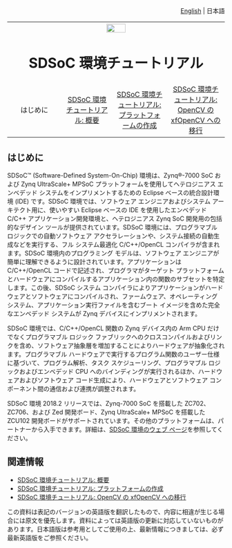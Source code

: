 <p align="right">
<a href="../README.md">English</a> | <a>日本語</a>
</p>

<table style="width:100%">
  <tr>

<th width="100%" colspan="6"><img src="https://www.xilinx.com/content/dam/xilinx/imgs/press/media-kits/corporate/xilinx-logo.png" width="30%"/><h1>SDSoC 環境チュートリアル</h2>
</th>

  </tr>
  <tr>
    <td width="17%" align="center">はじめに</a></td>
    <td width="16%" align="center"><a href="./getting-started-tutorial/README.md">SDSoC 環境チュートリアル: 概要</a></td>
    <td width="17%" align="center"><a href="./platform-creation-tutorial/README.md">SDSoC 環境チュートリアル: プラットフォームの作成 </a></td>
    <td width="17%" align="center"><a href="./opencv-to-xfopencv-migration-tutorial/README.md">SDSoC 環境チュートリアル: OpenCV の xfOpenCV への移行</a></td>	
  </tr>
</table>

## はじめに  

SDSoC™ (Software-Defined System-On-Chip) 環境は、Zynq®-7000 SoC および Zynq UltraScale+ MPSoC プラットフォームを使用してヘテロジニアス エンベデッド システムをインプリメントするための Eclipse ベースの統合設計環境 (IDE) です。SDSoC 環境では、ソフトウェア エンジニアおよびシステム アーキテクト用に、使いやすい Eclipse ベースの IDE を使用したエンベデッド C/C++ アプリケーション開発環境と、ヘテロジニアス Zynq SoC 開発用の包括的なデザイン ツールが提供されています。SDSoC 環境には、プログラマブル ロジックでの自動ソフトウェア アクセラレーションや、システム接続の自動生成などを実行する、フル システム最適化 C/C++/OpenCL コンパイラが含まれます。SDSoC 環境内のプログラミング モデルは、ソフトウェア エンジニアが簡単に理解できるように設計されています。アプリケーションは C/C++/OpenCL コードで記述され、プログラマがターゲット プラットフォームとハードウェアにコンパイルするアプリケーション内の関数のサブセットを特定します。この後、SDSoC システム コンパイラによりアプリケーションがハードウェアとソフトウェアにコンパイルされ、ファームウェア、オペレーティング システム、アプリケーション実行ファイルを含むブート イメージを含めた完全なエンベデッド システムが Zynq デバイスにインプリメントされます。

SDSoC 環境では、C/C++/OpenCL 関数の Zynq デバイス内の Arm CPU だけでなくプログラマブル ロジック ファブリックへのクロスコンパイルおよびリンクを含め、ソフトウェア抽象層を増加することによりハードウェアが抽象化されます。プログラマブル ハードウェアで実行するプログラム関数のユーザー仕様に基づいて、プログラム解析、タスク スケジューリング、プログラマブル ロジックおよびエンベデッド CPU へのバインディングが実行されるほか、ハードウェアおよびソフトウェア コード生成により、ハードウェアとソフトウェア コンポーネント間の通信および連携が調整されます。  

SDSoC 環境 2018.2 リリースでは、Zynq-7000 SoC を搭載した ZC702、ZC706、および Zed 開発ボード、Zynq UltraScale+ MPSoC を搭載した ZCU102 開発ボードがサポートされています。その他のプラットフォームは、パートナーから入手できます。詳細は、[SDSoC 環境のウェブ ページ](https://www.xilinx.com/products/design-tools/software-zone/sdsoc.md)を参照してください。  

## 関連情報
 - <a href="./getting-started-tutorial/README.md">SDSoC 環境チュートリアル: 概要</a>
 - <a href="./platform-creation-tutorial/README.md">SDSoC 環境チュートリアル: プラットフォームの作成 </a>
 - <a href="./opencv-to-xfopencv-migration-tutorial/README.md">SDSoC 環境チュートリアル: OpenCV の xfOpenCV への移行</a>

この資料は表記のバージョンの英語版を翻訳したもので、内容に相違が生じる場合には原文を優先します。資料によっては英語版の更新に対応していないものがあります。日本語版は参考用としてご使用の上、最新情報につきましては、必ず最新英語版をご参照ください。